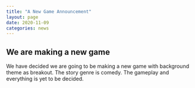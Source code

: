 ```yaml
---
title: "A New Game Announcement"
layout: page
date: 2020-11-09
categories: news
---
```


<h2>We are making a new game</h2>
We have decided we are going to be making a new game with background theme as breakout.
The story genre is comedy. The gameplay and everything is yet to be decided.

